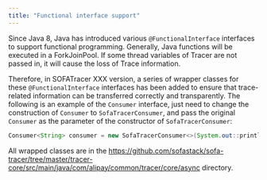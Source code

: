 ```yaml
---
title: "Functional interface support"
---
```

Since Java 8, Java has introduced various `@FunctionalInterface` interfaces to support functional programming. Generally, Java functions will be executed in a ForkJoinPool. If some thread variables of Tracer are not passed in, it will cause the loss of Trace information.

Therefore, in SOFATracer XXX version, a series of wrapper classes for these `@FunctionalInterface` interfaces has been added to ensure that trace-related information can be transferred correctly and transparently. The following is an example of the `Consumer` interface, just need to change the construction of `Consumer` to `SofaTracerConsumer`, and pass the original `Consumer` as the parameter of the constructor of `SofaTracerConsumer`:

```java
Consumer<String> consumer = new SofaTracerConsumer<>(System.out::println);
```

All wrapped classes are in the <https://github.com/sofastack/sofa-tracer/tree/master/tracer-core/src/main/java/com/alipay/common/tracer/core/async> directory.

